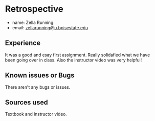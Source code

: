 # Retrospective

- name: Zella Running
- email: zellarunning@u.boisestate.edu

## Experience

It was a good and esay first assignment. Really solidafied what we have been going over in class. Also the instructor video was very helpful!

## Known issues or Bugs

There aren't any bugs or issues. 

## Sources used

Textbook and instructor video.

